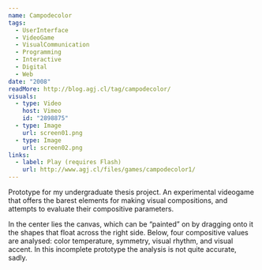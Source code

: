 ```yaml
---
name: Campodecolor
tags:
  - UserInterface
  - VideoGame
  - VisualCommunication
  - Programming
  - Interactive
  - Digital
  - Web
date: "2008"
readMore: http://blog.agj.cl/tag/campodecolor/
visuals:
  - type: Video
    host: Vimeo
    id: "2898875"
  - type: Image
    url: screen01.png
  - type: Image
    url: screen02.png
links:
  - label: Play (requires Flash)
    url: http://www.agj.cl/files/games/campodecolor1/
---
```



Prototype for my undergraduate thesis project.
An experimental videogame that offers the barest elements for making visual compositions, and attempts to evaluate their compositive parameters.

In the center lies the canvas, which can be “painted” on by dragging onto it the shapes that float across the right side.
Below, four compositive values are analysed: color temperature, symmetry, visual rhythm, and visual accent. In this incomplete prototype the analysis is not quite accurate, sadly.
